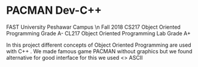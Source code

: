 # PACMAN Dev-C++
FAST University Peshawar Campus \n
Fall 2018
CS217 Object Oriented Programming
Grade A-
CL217 Object Oriented Programming Lab
Grade A+

In this project different concepts of Object Oriented Programming are used with C++ . We made famous game PACMAN without graphics but we found alternative for good interface for this we used 
      <> ASCII
